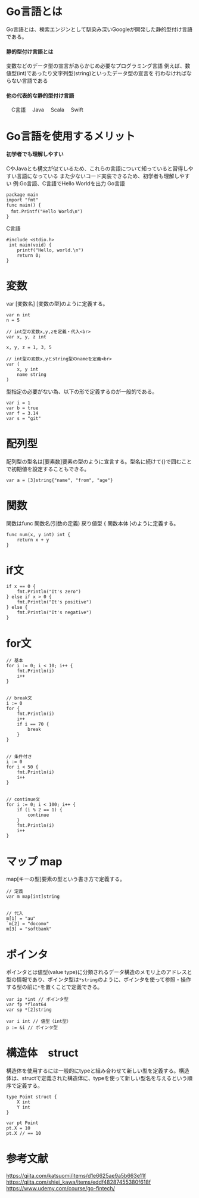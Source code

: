 # Go言語とは
Go言語とは、検索エンジンとして馴染み深いGoogleが開発した静的型付け言語である。

#### 静的型付け言語とは
変数などのデータ型の宣言があらかじめ必要なプログラミング言語
例えば、数値型(int)であったり文字列型(string)といったデータ型の宣言を
行わなければならない言語である

#### 他の代表的な静的型付け言語
　C言語
　Java
　Scala
　Swift
 
 # Go言語を使用するメリット
#### 初学者でも理解しやすい
CやJavaとも構文が似ているため、これらの言語について知っていると習得しやすい言語になっている
また少ないコード実装できるため、初学者も理解しやすい
例:Go言語、C言語でHello Worldを出力 
Go言語
``` 
package main
import "fmt"
func main() {
　fmt.Printf("Hello World\n")
}
```
C言語
``` 
#include <stdio.h>
 int main(void) {
    printf("Hello, world.\n")
    return 0;
}
``` 


# 変数
var [変数名] [変数の型]のように定義する。

``` 
var n int
n = 5

// int型の変数x,y,zを定義・代入<br>
var x, y, z int

x, y, z = 1, 3, 5

// int型の変数x,yとstring型のnameを定義<br>
var (
    x, y int
    name string
) 
```

型指定の必要がない為、以下の形で定義するのが一般的である。
``` 
var i = 1
var b = true
var f = 3.14
var s = "git"
``` 

# 配列型

配列型の型名は[要素数]要素の型のように宣言する。型名に続けて{}で囲むことで初期値を設定することもできる。
``` 
var a = [3]string{"name", "from", "age"}
``` 

# 関数
関数はfunc 関数名(引数の定義) 戻り値型 { 関数本体 }のように定義する。
``` 
func num(x, y int) int {
    return x + y
}
``` 

# if文
``` 
if x == 0 {
    fmt.Println("It's zero")
} else if x > 0 {
    fmt.Println("It's positive")
} else {
    fmt.Println("It's negative")
}
``` 
# for文

``` 
// 基本
for i := 0; i < 10; i++ {
    fmt.Println(i)
    i++
}


// break文
i := 0
for {
    fmt.Println(i)
    i++
    if i == 70 {
        break
    }
}


// 条件付き
i := 0
for i < 50 {
    fmt.Println(i)
    i++
}


// continue文
for i := 0; i < 100; i++ {
    if (i % 2 == 1) {
        continue
    }
    fmt.Println(i)
    i++
}
``` 

# マップ map
map[キーの型]要素の型という書き方で定義する。

``` 
// 定義
var m map[int]string


// 代入
m[1] = "au"
`m[2] = "docomo"
m[3] = "softbank"
``` 
# ポインタ
ポインタとは値型(value type)に分類されるデータ構造のメモリ上のアドレスと型の情報であり、ポインタ型は`*string`のように、ポインタを使って参照・操作する型の前に`*`を置くことで定義できる。

``` 
var ip *int // ポインタ型
var fp *float64
var sp *[2]string

var i int // 値型（int型）
p := &i // ポインタ型
``` 

# 構造体　struct
構造体を使用するには一般的にtypeと組み合わせて新しい型を定義する。構造体は、structで定義された構造体に、typeを使って新しい型名を与えるという順序で定義する。
``` 
type Point struct {
    X int
    Y int
}

var pt Point
pt.X = 10
pt.X // == 10
``` 
# 参考文献
https://qiita.com/katsuomi/items/d1e6625ae9a5b663e11f
https://qiita.com/shiei_kawa/items/eddf48287455380f618f
https://www.udemy.com/course/go-fintech/

